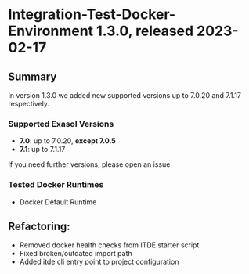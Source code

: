 # Integration-Test-Docker-Environment 1.3.0, released 2023-02-17

## Summary

In version 1.3.0 we added new supported versions up to 7.0.20 and 7.1.17 respectively.

### Supported Exasol Versions

* **7.0**: up to 7.0.20, **except 7.0.5**
* **7.1**: up to 7.1.17

If you need further versions, please open an issue.

### Tested Docker Runtimes

- Docker Default Runtime

## Refactoring:

- Removed docker health checks from ITDE starter script
- Fixed broken/outdated import path
- Added itde cli entry point to project configuration
